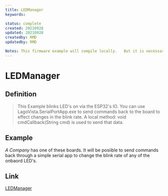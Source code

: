 ```yaml
---
title: LEDManager
keywords: 

status: complete
created: 20210928
updated: 20210928
createdby: RMD
updatedby: RMD

Notes: This firmware example will compile locally.   But it is necessary to open the .ini file and change the nuviot library location.
---
```


# LEDManager

## Definition
>This Example blinks LED's on via the ESP32's IO.
>You can use LagoVista.SerialPortApp.exe to send commands back to the board to effect changes in the blink rate.
>A local method: void cmdCallback(String cmd) is used to send that data.   


## Example
*A Company* has one of these boards.   It will be posiible to send commands back through a simple serial app to change the blink rate of any of the onbaord LED's. 

## Link
[LEDManager](https://github.com/softwarelogistics/FirmwareExamples/tree/main/LEDManager)



